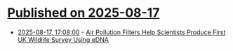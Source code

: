 # [Published on 2025-08-17](index.md)

* [2025-08-17, 17:08:00](https://soylentnews.org/article.pl?sid=25/08/17/0238238&from=rss) - [Air Pollution Filters Help Scientists Produce First UK Wildlife Survey Using eDNA](https://soylentnews.org/article.pl?sid=25/08/17/0238238&from=rss)
